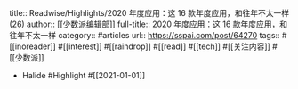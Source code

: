 title:: Readwise/Highlights/2020 年度应用：这 16 款年度应用，和往年不太一样 (26)
author:: [[少数派编辑部]]
full-title:: 2020 年度应用：这 16 款年度应用，和往年不太一样
category:: #articles
url:: https://sspai.com/post/64270
tags:: #[[inoreader]] #[[interest]] #[[raindrop]] #[[read]] #[[tech]] #[[关注内容]] #[[少数派]]

- Halide #Highlight #[[2021-01-01]]